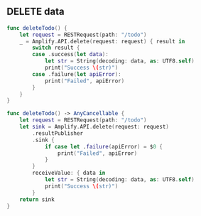 ## DELETE data

<amplify-block-switcher>

<amplify-block name="Listener (iOS 11+)">

```swift
func deleteTodo() {
    let request = RESTRequest(path: "/todo")
    _ = Amplify.API.delete(request: request) { result in
        switch result {
        case .success(let data):
            let str = String(decoding: data, as: UTF8.self)
            print("Success \(str)")
        case .failure(let apiError):
            print("Failed", apiError)
        }
    }
}
```

</amplify-block>

<amplify-block name="Combine (iOS 13+)">

```swift
func deleteTodo() -> AnyCancellable {
    let request = RESTRequest(path: "/todo")
    let sink = Amplify.API.delete(request: request)
        .resultPublisher
        .sink {
            if case let .failure(apiError) = $0 {
                print("Failed", apiError)
            }
        }
        receiveValue: { data in
            let str = String(decoding: data, as: UTF8.self)
            print("Success \(str)")
        }
    return sink
}
```

</amplify-block>

</amplify-block-switcher>
